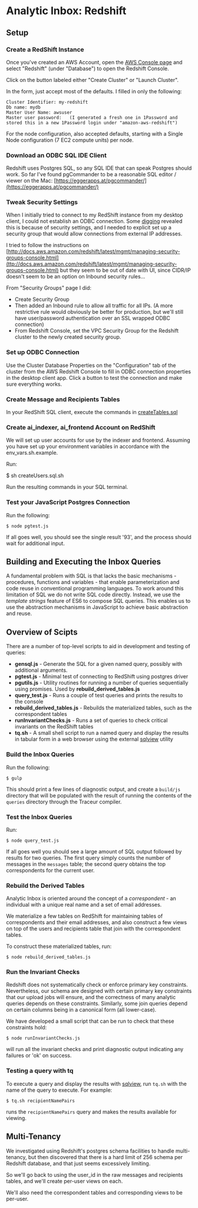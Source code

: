 # Analytic Inbox:  Redshift

## Setup

### Create a RedShift Instance

Once you've created an AWS Account, open the [AWS Console page](https://console.aws.amazon.com/console/home?region=us-west-2) and select "Redshift" (under "Database") to open the Redshift Console.

Click on the button labeled either "Create Cluster" or "Launch Cluster".

In the form, just accept most of the defaults. I filled in only the following:

    Cluster Identifier: my-redshift
    Db name: mydb
    Master User Name: awsuser
    Master user password:   (I generated a fresh one in 1Password and stored this in a new 1Password login under "amazon-aws-redshift")
  
For the node configuration, also accepted defaults, starting with a Single Node configuration (7 EC2 compute units) per node.

### Download an ODBC SQL IDE Client

Redshift uses Postgres SQL, so any SQL IDE that can speak Postgres should work.
So far I've found pgCommander to be a reasonable SQL editor / viewer on the Mac: [https://eggerapps.at/pgcommander/](https://eggerapps.at/pgcommander/)

### Tweak Security Settings

When I initially tried to connect to my RedShift instance from my desktop client, I could not establish an ODBC connection. Some [digging](http://docs.aws.amazon.com/redshift/latest/mgmt/connecting-refusal-failure-issues.html) revealed this is because of security settings, and I needed to explicit set up a security group that would allow connections from external IP addresses.

I tried to follow the instructions on [http://docs.aws.amazon.com/redshift/latest/mgmt/managing-security-groups-console.html](ttp://docs.aws.amazon.com/redshift/latest/mgmt/managing-security-groups-console.html) but they seem to be out of date with UI, since CIDR/IP doesn't seem to be an option on Inbound security rules...

From "Security Groups" page I did:

  * Create Security Group
  * Then added an Inbound rule to allow all traffic for all IPs.  (A more restrictive rule would obviously be better for production, but we'll still have user/password authentication over an SSL wrapped ODBC connection)
  * From Redshift Console, set the VPC Security Group for the Redshift cluster to the newly created security group.

### Set up ODBC Connection

Use the Cluster Database Properties on the "Configuration" tab of the cluster from the AWS Redshift Console to fill in ODBC connection properties in the desktop client app.  Click a button to test the connection and make sure everything works.

### Create Message and Recipients Tables

In your RedShift SQL client, execute the commands in [createTables.sql](analytics_db/createTables.sql)

### Create ai_indexer, ai_frontend Account on RedShift

We will set up user accounts for use by the indexer and frontend.  Assuming you have set up your environment variables in accordance with the env_vars.sh.example.

Run:

  $ sh createUsers.sql.sh

Run the resulting commands in your SQL terminal.

### Test your JavaScript Postgres Connection

Run the following:

    $ node pgtest.js

If all goes well, you should see the single result '93', and the process should wait for additional input.

## Building and Executing the Inbox Queries

A fundamental problem with SQL is that lacks the basic mechanisms - procedures, functions and variables - that enable parameterization and code reuse in conventional programming languages. To work around this limitation of SQL we do not
write SQL code directly.  Instead, we use the *template strings* feature of ES6 to compose SQL queries. This enables
us to use the abstraction mechanisms in JavaScript to achieve basic abstraction and reuse.

## Overview of Scipts

There are a number of top-level scripts to aid in development and testing of queries:

- **gensql.js** - Generate the SQL for a given named query, possibly with additional arguments.
- **pgtest.js** - Minimal test of connecting to RedShift using postgres driver
- **pgutils.js** - Utility routines for running a number of queries sequentially using promises. Used by **rebuild_derived_tables.js**
- **query_test.js** - Runs a couple of test queries and prints the results to the console
- **rebuild_derived_tables.js** - Rebuilds the materialized tables, such as the correspondent tables
- **runInvariantChecks.js** - Runs a set of queries to check critical invariants on the RedShift tables
- **tq.sh** - A small shell script to run a named query and display the results in tabular form in a web browser using the external 
[sqlview](https://github.com/antonycourtney/sqlview) utility

### Build the Inbox Queries

Run the following:

    $ gulp

This should print a few lines of diagnostic output, and create a `build/js` directory that will be populated with the result of running the contents of the `queries` directory through the Traceur compiler.

### Test the Inbox Queries

Run:

    $ node query_test.js

If all goes well you should see a large amount of SQL output followed by results for two queries.  The first query simply counts the number of messages in the `messages` table; the second query obtains the top correspondents for the current user.

### Rebuild the Derived Tables

Analytic Inbox is oriented around the concept of a *correspondent* - an individual with a unique real name and a set of email addresses.

We materialize a few tables on RedShift for maintaining tables of correspondents and their email addresses, and also construct a few views on top of the users and recipients table that join with the correspondent tables.

To construct these materialized tables, run:

    $ node rebuild_derived_tables.js

### Run the Invariant Checks

Redshift does not systematically check or enforce primary key constraints.  Nevertheless, our schema are designed with certain
primary key constraints that our upload jobs will ensure, and the correctness of many analytic queries 
depends on these constraints.
Similarly, some join queries depend on certain columns being in a canonical form (all lower-case).

We have developed a small script that can be run to check that these constraints hold:

    $ node runInvariantChecks.js

will run all the invariant checks and print diagnostic output indicating any failures or 'ok' on success.

### Testing a query with tq

To execute a query and display the results with [sqlview](https://github.com/antonycourtney/sqlview), run `tq.sh` with the name of the query to execute.  For example:

    $ tq.sh recipientNamePairs

runs the `recipientNamePairs` query and makes the results available for viewing.


## Multi-Tenancy

We investigated using Redshift's postgres schema facilities to handle multi-tenancy, but then discovered that there is a hard limit of 256 schema per Redshift database, and that just seems excessively limiting.

So we'll go back to using the user_id in the raw messages and recipients tables, and we'll create per-user views on each.

We'll also need the correspondent tables and corresponding views to be per-user.
